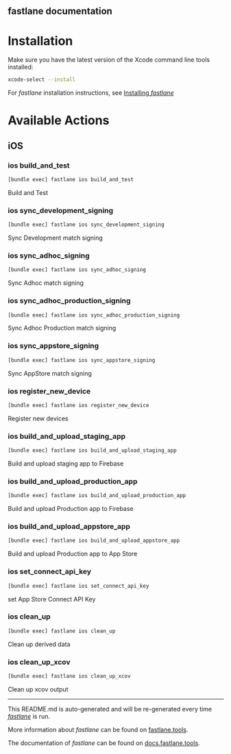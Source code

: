 fastlane documentation
----

# Installation

Make sure you have the latest version of the Xcode command line tools installed:

```sh
xcode-select --install
```

For _fastlane_ installation instructions, see [Installing _fastlane_](https://docs.fastlane.tools/#installing-fastlane)

# Available Actions

## iOS

### ios build_and_test

```sh
[bundle exec] fastlane ios build_and_test
```

Build and Test

### ios sync_development_signing

```sh
[bundle exec] fastlane ios sync_development_signing
```

Sync Development match signing

### ios sync_adhoc_signing

```sh
[bundle exec] fastlane ios sync_adhoc_signing
```

Sync Adhoc match signing

### ios sync_adhoc_production_signing

```sh
[bundle exec] fastlane ios sync_adhoc_production_signing
```

Sync Adhoc Production match signing

### ios sync_appstore_signing

```sh
[bundle exec] fastlane ios sync_appstore_signing
```

Sync AppStore match signing

### ios register_new_device

```sh
[bundle exec] fastlane ios register_new_device
```

Register new devices

### ios build_and_upload_staging_app

```sh
[bundle exec] fastlane ios build_and_upload_staging_app
```

Build and upload staging app to Firebase

### ios build_and_upload_production_app

```sh
[bundle exec] fastlane ios build_and_upload_production_app
```

Build and upload Production app to Firebase

### ios build_and_upload_appstore_app

```sh
[bundle exec] fastlane ios build_and_upload_appstore_app
```

Build and upload Production app to App Store

### ios set_connect_api_key

```sh
[bundle exec] fastlane ios set_connect_api_key
```

set App Store Connect API Key

### ios clean_up

```sh
[bundle exec] fastlane ios clean_up
```

Clean up derived data

### ios clean_up_xcov

```sh
[bundle exec] fastlane ios clean_up_xcov
```

Clean up xcov output

----

This README.md is auto-generated and will be re-generated every time [_fastlane_](https://fastlane.tools) is run.

More information about _fastlane_ can be found on [fastlane.tools](https://fastlane.tools).

The documentation of _fastlane_ can be found on [docs.fastlane.tools](https://docs.fastlane.tools).

